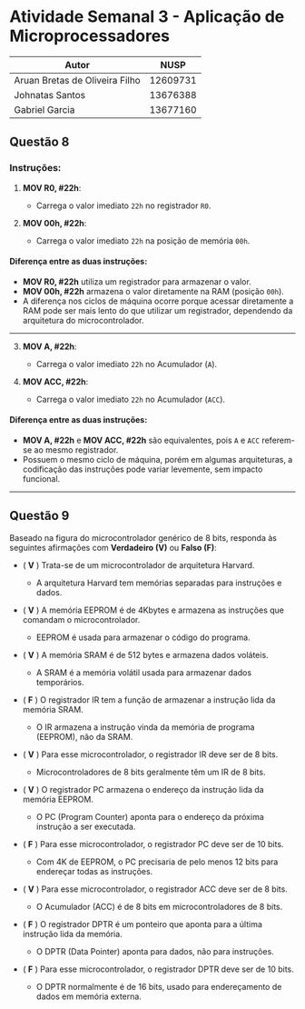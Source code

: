 # Atividade Semanal 3 - Aplicação de Microprocessadores

| Autor                          | NUSP      |
| ------------------------------ | --------- |
| Aruan Bretas de Oliveira Filho | 12609731  |
| Johnatas Santos                | 13676388  |
| Gabriel Garcia                 | 13677160  |

## Questão 8

### Instruções:
1. **MOV R0, #22h**: 
   - Carrega o valor imediato `22h` no registrador `R0`.
   
2. **MOV 00h, #22h**: 
   - Carrega o valor imediato `22h` na posição de memória `00h`.

#### Diferença entre as duas instruções:
- **MOV R0, #22h** utiliza um registrador para armazenar o valor.
- **MOV 00h, #22h** armazena o valor diretamente na RAM (posição `00h`).
- A diferença nos ciclos de máquina ocorre porque acessar diretamente a RAM pode ser mais lento do que utilizar um registrador, dependendo da arquitetura do microcontrolador.

---

3. **MOV A, #22h**: 
   - Carrega o valor imediato `22h` no Acumulador (`A`).
   
4. **MOV ACC, #22h**: 
   - Carrega o valor imediato `22h` no Acumulador (`ACC`).

#### Diferença entre as duas instruções:
- **MOV A, #22h** e **MOV ACC, #22h** são equivalentes, pois `A` e `ACC` referem-se ao mesmo registrador.
- Possuem o mesmo ciclo de máquina, porém em algumas arquiteturas, a codificação das instruções pode variar levemente, sem impacto funcional.

---


## Questão 9

Baseado na figura do microcontrolador genérico de 8 bits, responda às seguintes afirmações com **Verdadeiro (V)** ou **Falso (F)**:

- ( **V** ) Trata-se de um microcontrolador de arquitetura Harvard.
  - A arquitetura Harvard tem memórias separadas para instruções e dados.

- ( **V** ) A memória EEPROM é de 4Kbytes e armazena as instruções que comandam o microcontrolador.
  - EEPROM é usada para armazenar o código do programa.

- ( **V** ) A memória SRAM é de 512 bytes e armazena dados voláteis.
  - A SRAM é a memória volátil usada para armazenar dados temporários.

- ( **F** ) O registrador IR tem a função de armazenar a instrução lida da memória SRAM.
  - O IR armazena a instrução vinda da memória de programa (EEPROM), não da SRAM.

- ( **V** ) Para esse microcontrolador, o registrador IR deve ser de 8 bits.
  - Microcontroladores de 8 bits geralmente têm um IR de 8 bits.

- ( **V** ) O registrador PC armazena o endereço da instrução lida da memória EEPROM.
  - O PC (Program Counter) aponta para o endereço da próxima instrução a ser executada.

- ( **F** ) Para esse microcontrolador, o registrador PC deve ser de 10 bits.
  - Com 4K de EEPROM, o PC precisaria de pelo menos 12 bits para endereçar todas as instruções.

- ( **V** ) Para esse microcontrolador, o registrador ACC deve ser de 8 bits.
  - O Acumulador (ACC) é de 8 bits em microcontroladores de 8 bits.

- ( **F** ) O registrador DPTR é um ponteiro que aponta para a última instrução lida da memória.
  - O DPTR (Data Pointer) aponta para dados, não para instruções.

- ( **F** ) Para esse microcontrolador, o registrador DPTR deve ser de 10 bits.
  - O DPTR normalmente é de 16 bits, usado para endereçamento de dados em memória externa.
